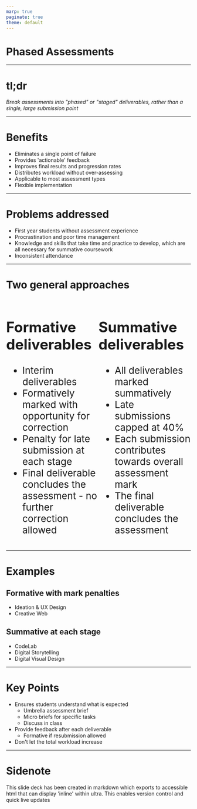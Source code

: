 ```yaml
---
marp: true
paginate: true
theme: default
---
```


<!-- _class: lead -->

# Phased Assessments
---


# tl;dr

<em>Break assessments into "phased" or "staged" deliverables, rather than a single, large submission point</em>

<!--
So what do we mean by 'Phased' or 'Staged' assessments. Essentially its taking what might otherwise be a large assessment with a single (typically end of module) submission and breaking it down into multiple staged deliverables. 

These deliverables can either be summatively marked and contribute to an overall assessment grade, or formatively reviewed to enable iterative development towards the final submission point. 
-->

---

# Benefits

- Eliminates a single point of failure
- Provides 'actionable' feedback
- Improves final results and progression rates
- Distributes workload without over-assessing
- Applicable to most assessment types
- Flexible implementation

<!--
Why do this?

The key reason is to remove a single point of failure. Large 100% assessments with a single submission point give students a single opportunity to succeed at a point where there may be limited opportunity to rectify and issues... e.g they've left it too late and cannot complete everything that is required or they've not done as well as expected and now its the end of the module with now scope to improve. 

This feeds into the next point regarding actionable feedback. With a single submission point students get feedback that will critique their work and tell them what can be improved, yet this comes at a stage where it cannot be actioned. Of course it can be actioned in future modules where similar skills are deployed, but for the current piece of work there is now means to apply the feedback afforded. With staged assessments feedback can be given incrementally allowing the student to see where they are going wrong before its too late

This then helps improve final results and progression rates. In creative computing last year 100% of the students who started in level 4 progressed to the next level of study. Every module in L4 utilises staged assessments in some form. The concern with deploying this approach is students may be overwhelmed with the number of submissions, yet based on last years evidence the opposite occurred. This could just be a fluke and be down to other factors including who is in the cohort, yet even from this years evidence ~90% of students are keeping up with the multiple submissions

Part of the success comes from distributing the students workload over the course of a semester. We all know that students will inevitably leave work until the last minute, therefore having a single submission point would mean they are leaving a lot until the last minute and likely suffer the consequences as a result. Staged deadlines force students to evenly distribute the work across the semester and break the work into smaller chunks. This can also be useful for splitting larger or more complex briefs into more manageable or easier to digest tasks, which in turn addresses critieria on many students access plans. 

The phased approach can be applied to most assessment types and is used in a variety of forms within computing including 'single' artefact development, portfolio assessments and also research or essay based assessments. This is afforded by flexible ways the approach can be implemented including using formative feedback at each phase and a summative mark at the end (but with summative penalties for missed deadlines) or summative marks at each phase contributing towards the final mark.


-->
---

# Problems addressed

- First year students without assessment experience
- Procrastination and poor time management
- Knowledge and skills that take time and practice to develop, which are all necessary for summative coursework
- Inconsistent attendance

<!-- 
What problems does this approach address

For first year students it helps ease them into university and developing experience with the assessment process. The phased approach typically means they will have an assessment due much earlier that they would otherwise. Therefore they encounter the expectations earlier and can learn from mistakes much earlier and hopefully before its too late.

Due to the distributed workload phased assessments help with poor time management. As already noted students typically leave things to last minute or will only focus on a single deadline at a time. Phased assessments force students to chunk up the assessment and work on it incrementally over the course of the module, more in line with our expectations of how they work

Critically the phased approach also helps ensure students are developing the core skills they need in a timely manner. Within computing many of the skills we expect students to have take time to develop and build from a previous understanding of content taught earlier in the module. The phased approach ensures students are building the required skills before they move onto move complex topics. As tutors it also helps us identify those who might be struggling and need extra support before its too late. In certain instances it also makes sure students have completed certain objectives that are required for the next set of material, for example they've developed a user registration system for their website before taught content on authenticating user posts is delivered so they can make the connections

Inconsistent attendance - Dave what do you mean here?
-->

---

<style scoped>

.row {
  display: grid;
  grid-template-columns: 1fr 1fr; /* Consider these numbers to be a ratio, i.e. there will be two columns sized 1:1. `2fr 1fr` would result in two columns in a 2:1 ratio */
  font-size: 26px;
}
</style>

<!-- _class: twos -->
# Two general approaches

<div class="row">

<div class="col">

## Formative deliverables

- Interim deliverables
- Formatively marked with opportunity for correction
- Penalty for late submission at each stage
- Final deliverable concludes the assessment - no further correction allowed

</div>

<div class="col">

## Summative deliverables
 - All deliverables marked summatively
 - Late submissions capped at 40%
 - Each submission contributes towards overall assessment mark
 - The final deliverable concludes the assessment

</div>
</div>

---
# Examples

## Formative with mark penalties

- Ideation & UX Design
- Creative Web

## Summative at each stage

- CodeLab
- Digital Storytelling
- Digital Visual Design

<!--
In terms of how this is deployed in computing here are a few examples

Formative with mark penalites (e.g. they have staged submission points and get formative feedback at each stage with a summative mark given at the end of the module. However there are mark penalties for missing a submission point).

Ideation - Ensures iterative development and allows students to improve their work before the deadline as per the benefits of the iterative design cycle

Creative Web - ensures students have foundational functionality for their projects before new features and techniques are introduced

Summative at each stage (e.g. each submission point is marked and contributes to the final assessment mark)

- CodeLab breaks the assessment down into manageable chunks to afford time management. Allows tutors to spot students who are struggling and address misunderstanding before more complex techniques are introduced. Allows students to identify common mistakes, misconceptions and address these in the next submission rather than maintaining bad habits throughout

- Digital Storytelling and Digital Visual Design are both portfolio assessments which consist of several smaller briefs. The phased approach again helps manage time, breaks the assessment into smaller more managable tasks and provides actionable feedback students can take forward into the next assessment.

-->

---

# Key Points

- Ensures students understand what is expected
    - Umbrella assessment brief
    - Micro briefs for specific tasks
    - Discuss in class
- Provide feedback after each deliverable
    - Formative if resubmission allowed
- Don't let the total workload increase


<!--
In summary this approach enables students to understand what is expected, to address issues before a single point of failure and break down complex assessments into smaller tasks

Feedback offered after each stage provides actions to improve work and this can be either summative or formative in how its applied.

Whilst the number of deadlines increases for the students it is important to ensure the overall level of work is not increased

-->
---

# Sidenote

This slide deck has been created in markdown which exports to accessible html that can display 'inline' within ultra. This enables version control and quick live updates
